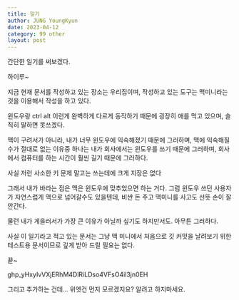```yaml
---
title: 일기
author: JUNG YoungKyun
date: 2023-04-12
category: 99 other
layout: post
---
```


간단한 일기를 써보겠다.

하이루~

지금 현재 문서를 작성하고 있는 장소는 우리집이며,
작성하고 있는 도구는 맥미니라는 것을 이용해서 작성을 하고 있다.

윈도우랑 ctrl alt 이런게 완벽하게 다르게 동작하기 때문에 굉장히 애를 먹고 있으며,
솔직히 말하면 못쓰겠다.

맥이 구려서가 아니라,
내가 너무 윈도우에 익숙해졌기 때문에 그러하며,
맥에 익숙해질수가 절대로 없는 이유중 하나는
내가 회사에서는 윈도우를 쓰기 때문에 그러하며,
회사에서 컴퓨터를 하는 시간이 훨씬 길기 때문에 그러하다.

사실 저런 사소한 키 문제 말고는 쓰는데에 크게 지장은 없다

그래서 내가 바라는 점은 맥은 윈도우에 맞추었으면 하는 거다.
그럼 윈도우 쓰던 사용자가 자연스럽게 맥으로 넘어갈수도 있을텐데,
비싼 돈 주고 맥미니를 사고도 선뜻 손이 잘 안간다.

물런 내가 게을러서가 가장 큰 이유가 아닐까 싶기도 하지만서도.
아무튼 그러하다.

사실 이 일기라고 적고 있는 문서는
그냥 맥 미니에서 처음으로 깃 커밋을 날려보기 위한
테스트용 문서이므로
깊게 받아 드릴 필요는 없다.

끝~

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

그리고 추가하는 건데...
위엣건 먼지 모르겠지요? 알려고 하지마세요.